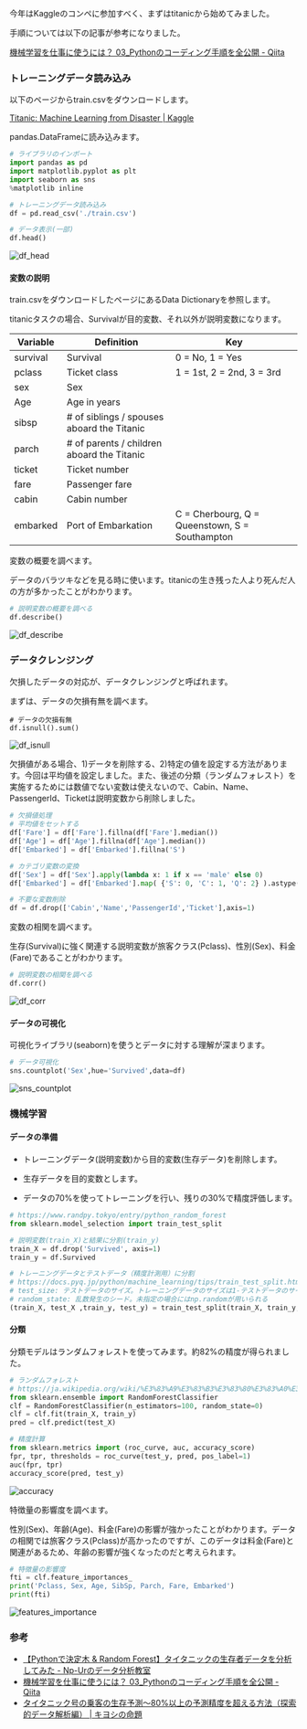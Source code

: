 今年はKaggleのコンペに参加すべく、まずはtitanicから始めてみました。

手順については以下の記事が参考になりました。

[機械学習を仕事に使うには？ 03\_Pythonのコーディング手順を全公開 \- Qiita](https://qiita.com/Saku731/items/7f444e1312b85996842f)



### トレーニングデータ読み込み

以下のページからtrain.csvをダウンロードします。

[Titanic: Machine Learning from Disaster \| Kaggle](https://www.kaggle.com/c/titanic/data)

pandas.DataFrameに読み込みます。

```python
# ライブラリのインポート
import pandas as pd
import matplotlib.pyplot as plt
import seaborn as sns
%matplotlib inline

# トレーニングデータ読み込み
df = pd.read_csv('./train.csv')

# データ表示(一部)
df.head()
```

![df_head](./df_head.png)



#### 変数の説明

train.csvをダウンロードしたページにあるData Dictionaryを参照します。

titanicタスクの場合、Survivalが目的変数、それ以外が説明変数になります。

| **Variable** | **Definition**                             | Key                                            |
| ------------ | ------------------------------------------ | ---------------------------------------------- |
| survival     | Survival                                   | 0 = No, 1 = Yes                                |
| pclass       | Ticket class                               | 1 = 1st, 2 = 2nd, 3 = 3rd                      |
| sex          | Sex                                        |                                                |
| Age          | Age in years                               |                                                |
| sibsp        | # of siblings / spouses aboard the Titanic |                                                |
| parch        | # of parents / children aboard the Titanic |                                                |
| ticket       | Ticket number                              |                                                |
| fare         | Passenger fare                             |                                                |
| cabin        | Cabin number                               |                                                |
| embarked     | Port of Embarkation                        | C = Cherbourg, Q = Queenstown, S = Southampton |

変数の概要を調べます。

データのバラツキなどを見る時に使います。titanicの生き残った人より死んだ人の方が多かったことがわかります。

```python
# 説明変数の概要を調べる
df.describe()
```

![df_describe](./df_describe.png)



### データクレンジング

欠損したデータの対応が、データクレンジングと呼ばれます。



まずは、データの欠損有無を調べます。

```
# データの欠損有無
df.isnull().sum()
```

![df_isnull](./df_isnull.png)



欠損値がある場合、1)データを削除する、2)特定の値を設定する方法があります。今回は平均値を設定しました。また、後述の分類（ランダムフォレスト）を実施するためには数値でない変数は使えないので、Cabin、Name、PassengerId、Ticketは説明変数から削除しました。

```python
# 欠損値処理
# 平均値をセットする
df['Fare'] = df['Fare'].fillna(df['Fare'].median())
df['Age'] = df['Age'].fillna(df['Age'].median())
df['Embarked'] = df['Embarked'].fillna('S')

# カテゴリ変数の変換
df['Sex'] = df['Sex'].apply(lambda x: 1 if x == 'male' else 0)
df['Embarked'] = df['Embarked'].map( {'S': 0, 'C': 1, 'Q': 2} ).astype(int)

# 不要な変数削除
df = df.drop(['Cabin','Name','PassengerId','Ticket'],axis=1)
```



変数の相関を調べます。

生存(Survival)に強く関連する説明変数が旅客クラス(Pclass)、性別(Sex)、料金(Fare)であることがわかります。

```python
# 説明変数の相関を調べる
df.corr()
```

![df_corr](./df_corr.png)



#### データの可視化

可視化ライブラリ(seaborn)を使うとデータに対する理解が深まります。

```python
# データ可視化
sns.countplot('Sex',hue='Survived',data=df)
```

![sns_countplot](./sns_countplot.png)



### 機械学習

#### データの準備

* トレーニングデータ(説明変数)から目的変数(生存データ)を削除します。

* 生存データを目的変数とします。
* データの70%を使ってトレーニングを行い、残りの30%で精度評価します。

```python
# https://www.randpy.tokyo/entry/python_random_forest
from sklearn.model_selection import train_test_split

# 説明変数(train_X)と結果に分割(train_y)
train_X = df.drop('Survived', axis=1)
train_y = df.Survived

# トレーニングデータとテストデータ（精度計測用）に分割
# https://docs.pyq.jp/python/machine_learning/tips/train_test_split.html
# test_size: テストデータのサイズ。トレーニングデータのサイズは1-テストデータのサイズ
# random_state: 乱数発生のシード。未指定の場合にはnp.randomが用いられる
(train_X, test_X ,train_y, test_y) = train_test_split(train_X, train_y, test_size = 0.3, random_state = 666)

```



#### 分類

分類モデルはランダムフォレストを使ってみます。約82%の精度が得られました。

```python
# ランダムフォレスト
# https://ja.wikipedia.org/wiki/%E3%83%A9%E3%83%B3%E3%83%80%E3%83%A0%E3%83%95%E3%82%A9%E3%83%AC%E3%82%B9%E3%83%88
from sklearn.ensemble import RandomForestClassifier
clf = RandomForestClassifier(n_estimators=100, random_state=0)
clf = clf.fit(train_X, train_y)
pred = clf.predict(test_X)

# 精度計算
from sklearn.metrics import (roc_curve, auc, accuracy_score)
fpr, tpr, thresholds = roc_curve(test_y, pred, pos_label=1)
auc(fpr, tpr)
accuracy_score(pred, test_y)
```

![accuracy](./accuracy.png)



特徴量の影響度を調べます。



性別(Sex)、年齢(Age)、料金(Fare)の影響が強かったことがわかります。データの相関では旅客クラス(Pclass)が高かったのですが、このデータは料金(Fare)と関連があるため、年齢の影響が強くなったのだと考えられます。

```python
# 特徴量の影響度
fti = clf.feature_importances_ 
print('Pclass, Sex, Age, SibSp, Parch, Fare, Embarked')
print(fti)
```

![features_importance](./features_importance.png)

### 参考

* [【Pythonで決定木 & Random Forest】タイタニックの生存者データを分析してみた \- Np\-Urのデータ分析教室](https://www.randpy.tokyo/entry/python_random_forest)
* [機械学習を仕事に使うには？ 03\_Pythonのコーディング手順を全公開 \- Qiita](https://qiita.com/Saku731/items/7f444e1312b85996842f)
* [タイタニック号の乗客の生存予測〜80%以上の予測精度を超える方法（探索的データ解析編） \| キヨシの命題](https://yolo-kiyoshi.com/2018/12/16/post-951/)